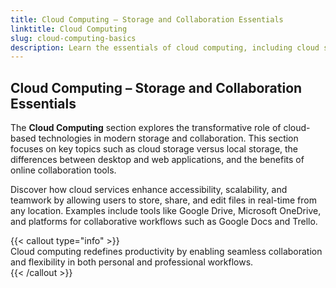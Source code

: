 ```yaml
---
title: Cloud Computing – Storage and Collaboration Essentials
linktitle: Cloud Computing
slug: cloud-computing-basics
description: Learn the essentials of cloud computing, including cloud storage, online collaboration tools, and how they enhance productivity and connectivity.
---
```


## Cloud Computing – Storage and Collaboration Essentials

The **Cloud Computing** section explores the transformative role of cloud-based technologies in modern storage and collaboration. This section focuses on key topics such as cloud storage versus local storage, the differences between desktop and web applications, and the benefits of online collaboration tools.

Discover how cloud services enhance accessibility, scalability, and teamwork by allowing users to store, share, and edit files in real-time from any location. Examples include tools like Google Drive, Microsoft OneDrive, and platforms for collaborative workflows such as Google Docs and Trello.

{{< callout type="info" >}}  
Cloud computing redefines productivity by enabling seamless collaboration and flexibility in both personal and professional workflows.  
{{< /callout >}}
